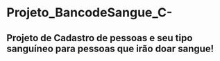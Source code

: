 # Projeto_BancodeSangue_C-
## Projeto de Cadastro de pessoas e seu tipo sanguíneo para pessoas que irão doar sangue!  
